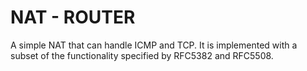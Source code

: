# NAT - ROUTER

A simple NAT that can handle ICMP and TCP. It is implemented with a subset of the functionality specified by RFC5382 and RFC5508. 
